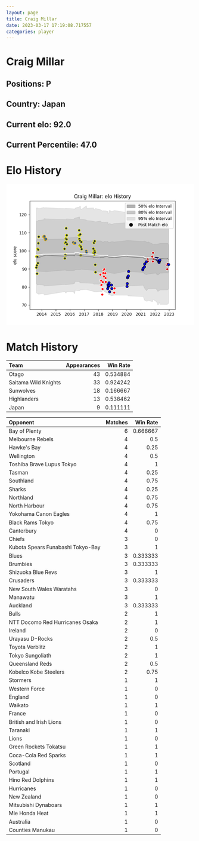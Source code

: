 ```yaml
---  
layout: page  
title: Craig Millar  
date: 2023-03-17 17:19:08.717557  
categories: player  
---
```

# Craig Millar

## Positions: P

## Country: Japan

## Current elo: 92.0

## Current Percentile: 47.0

# Elo History


![elo history](history_CraigMillar.png)
# Match History


| Team                 |   Appearances |   Win Rate |
|:---------------------|--------------:|-----------:|
| Otago                |            43 |   0.534884 |
| Saitama Wild Knights |            33 |   0.924242 |
| Sunwolves            |            18 |   0.166667 |
| Highlanders          |            13 |   0.538462 |
| Japan                |             9 |   0.111111 |

| Opponent                          |   Matches |   Win Rate |
|:----------------------------------|----------:|-----------:|
| Bay of Plenty                     |         6 |   0.666667 |
| Melbourne Rebels                  |         4 |   0.5      |
| Hawke's Bay                       |         4 |   0.25     |
| Wellington                        |         4 |   0.5      |
| Toshiba Brave Lupus Tokyo         |         4 |   1        |
| Tasman                            |         4 |   0.25     |
| Southland                         |         4 |   0.75     |
| Sharks                            |         4 |   0.25     |
| Northland                         |         4 |   0.75     |
| North Harbour                     |         4 |   0.75     |
| Yokohama Canon Eagles             |         4 |   1        |
| Black Rams Tokyo                  |         4 |   0.75     |
| Canterbury                        |         4 |   0        |
| Chiefs                            |         3 |   0        |
| Kubota Spears Funabashi Tokyo-Bay |         3 |   1        |
| Blues                             |         3 |   0.333333 |
| Brumbies                          |         3 |   0.333333 |
| Shizuoka Blue Revs                |         3 |   1        |
| Crusaders                         |         3 |   0.333333 |
| New South Wales Waratahs          |         3 |   0        |
| Manawatu                          |         3 |   1        |
| Auckland                          |         3 |   0.333333 |
| Bulls                             |         2 |   1        |
| NTT Docomo Red Hurricanes Osaka   |         2 |   1        |
| Ireland                           |         2 |   0        |
| Urayasu D-Rocks                   |         2 |   0.5      |
| Toyota Verblitz                   |         2 |   1        |
| Tokyo Sungoliath                  |         2 |   1        |
| Queensland Reds                   |         2 |   0.5      |
| Kobelco Kobe Steelers             |         2 |   0.75     |
| Stormers                          |         1 |   1        |
| Western Force                     |         1 |   0        |
| England                           |         1 |   0        |
| Waikato                           |         1 |   1        |
| France                            |         1 |   0        |
| British and Irish Lions           |         1 |   0        |
| Taranaki                          |         1 |   1        |
| Lions                             |         1 |   0        |
| Green Rockets Tokatsu             |         1 |   1        |
| Coca-Cola Red Sparks              |         1 |   1        |
| Scotland                          |         1 |   0        |
| Portugal                          |         1 |   1        |
| Hino Red Dolphins                 |         1 |   1        |
| Hurricanes                        |         1 |   0        |
| New Zealand                       |         1 |   0        |
| Mitsubishi Dynaboars              |         1 |   1        |
| Mie Honda Heat                    |         1 |   1        |
| Australia                         |         1 |   0        |
| Counties Manukau                  |         1 |   0        |